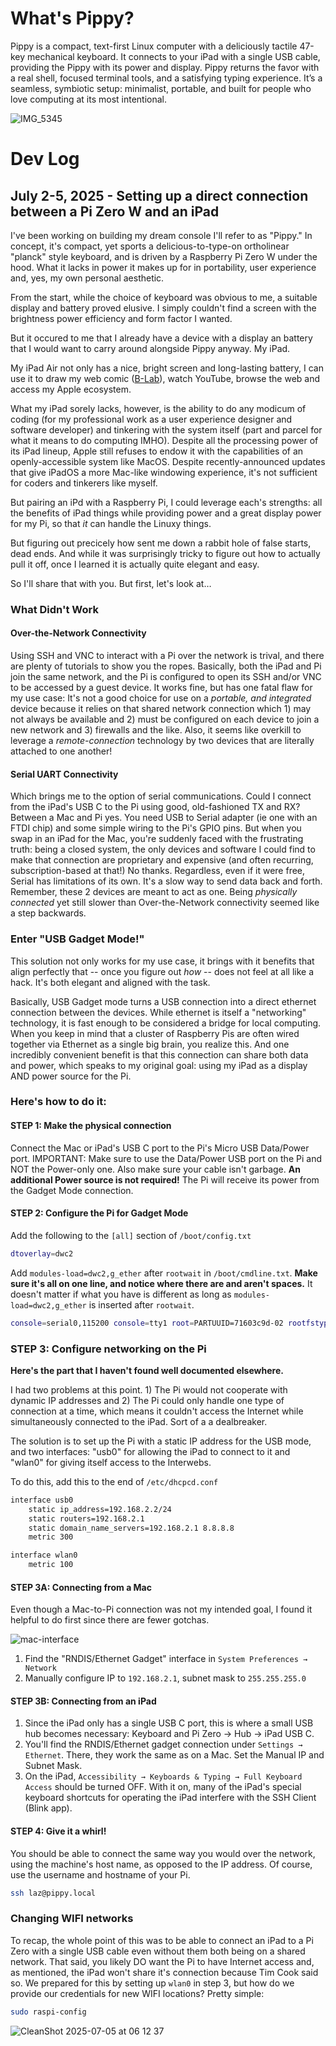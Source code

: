 # What's Pippy?

Pippy is a compact, text-first Linux computer with a deliciously tactile 47-key mechanical keyboard. It connects to your iPad with a single USB cable, providing the Pippy with its power and display. Pippy returns the favor with a real shell, focused terminal tools, and a satisfying typing experience. It’s a seamless, symbiotic setup: minimalist, portable, and built for people who love computing at its most intentional.

![IMG_5345](https://github.com/user-attachments/assets/cc9c53af-c0c0-4e9b-b7e8-bcbc421aea37)

# Dev Log

## July 2-5, 2025 - Setting up a direct connection between a Pi Zero W and an iPad

I've been working on building my dream console I'll refer to as "Pippy." In concept, it's compact, yet sports a delicious-to-type-on ortholinear "planck" style keyboard, and is driven by a Raspberry Pi Zero W under the hood. What it lacks in power it makes up for in portability, user experience and, yes, my own personal aesthetic.

From the start, while the choice of keyboard was obvious to me, a suitable display and battery proved elusive. I simply couldn't find a screen with the brightness power efficiency and form factor I wanted.

But it occured to me that I already have a device with a display an battery that I would want to carry around alongside Pippy anyway. My iPad.

My iPad Air not only has a nice, bright screen and long-lasting battery, I can use it to draw my web comic ([B-Lab](https://blabcomic.com)), watch YouTube, browse the web and  access my Apple ecosystem.

What my iPad sorely lacks, however, is the ability to do any modicum of coding (for my professional work as a user experience designer and software developer) and tinkering with the system itself (part and parcel for what it means to do computing IMHO). Despite all the processing power of its iPad lineup, Apple still refuses to endow it with the capabilities of an openly-accessible system like MacOS. Despite recently-announced updates that give iPadOS a more Mac-like windowing experience, it's not sufficient for coders and tinkerers like myself.

But pairing an iPd with a Raspberry Pi, I could leverage each's strengths: all the benefits of iPad things while providing power and a great display power for my Pi, so that *it* can handle the Linuxy things.

But figuring out precicely how sent me down a rabbit hole of false starts, dead ends. And while it was surprisingly tricky to figure out how to actually pull it off, once I learned it is actually quite elegant and easy.

So I'll share that with you. But first, let's look at…

### What Didn't Work

#### Over-the-Network Connectivity
Using SSH and VNC to interact with a Pi over the network is trival, and there are plenty of tutorials to show you the ropes. Basically, both the iPad and Pi join the same network, and the Pi is configured to open its SSH and/or VNC to be accessed by a guest device. It works fine, but has one fatal flaw for my use case: It's not a good choice for use on a *portable, and integrated* device because it relies on that shared network connection which 1) may not always be available and 2) must be configured on each device to join a new network and 3) firewalls and the like. Also, it seems like overkill to leverage a *remote-connection* technology by two devices that are literally attached to one another!

#### Serial UART Connectivity
Which brings me to the option of serial communications. Could I connect from the iPad's USB C to the Pi using good, old-fashioned TX and RX? Between a Mac and Pi yes. You need USB to Serial adapter (ie one with an FTDI chip) and some simple wiring to the Pi's GPIO pins. But when you swap in an iPad for the Mac, you're suddenly faced with the frustrating truth: being a closed system, the only devices and software I could find to make that connection are proprietary and expensive (and often recurring, subscription-based at that!) No thanks. Regardless, even if it were free, Serial has limitations of its own. It's a slow way to send data back and forth. Remember, these 2 devices are meant to act as one. Being *physically connected* yet still slower than Over-the-Network connectivity seemed like a step backwards.

### Enter "USB Gadget Mode!"
This solution not only works for my use case, it brings with it benefits that align perfectly that -- once you figure out *how* -- does not feel at all like a hack. It's both elegant and aligned with the task.

Basically, USB Gadget mode turns a USB connection into a direct ethernet connection between the devices. While ethernet is itself a "networking" technology, it is fast enough to be considered a bridge for local computing. When you keep in mind that a cluster of Raspberry Pis are often wired together via Ethernet as a single big brain, you realize this. And one incredibly convenient benefit is that this connection can share both data and power, which speaks to my original goal: using my iPad as a display AND power source for the Pi.

### Here's how to do it:

#### STEP 1: Make the physical connection
Connect the Mac or iPad's USB C port to the Pi's Micro USB Data/Power port. IMPORTANT: Make sure to use the Data/Power USB port on the Pi and NOT the Power-only one. Also make sure your cable isn't garbage. **An additional Power source is not required!** The Pi will receive its power from the Gadget Mode connection.

#### STEP 2: Configure the Pi for Gadget Mode
Add the following to the `[all]` section of `/boot/config.txt`

```sh
dtoverlay=dwc2
```

Add `modules-load=dwc2,g_ether` after `rootwait` in `/boot/cmdline.txt`. **Make sure it's all on one line, and notice where there are and aren't spaces.** It doesn't matter if what you have is different as long as `modules-load=dwc2,g_ether` is inserted after `rootwait`.

```sh
console=serial0,115200 console=tty1 root=PARTUUID=71603c9d-02 rootfstype=ext4 fsck.repair=yes rootwait modules-load=dwc2,g_ether quiet splash plymouth.ignore-serial-consoles cfg80211.ieee80211_regdom=US
```

### STEP 3: Configure networking on the Pi 
**Here's the part that I haven't found well documented elsewhere.**

I had two problems at this point. 1) The Pi would not cooperate with dynamic IP addresses and 2) The Pi could only handle one type of connection at a time, which means it couldn't access the Internet while simultaneously connected to the iPad. Sort of a a dealbreaker.

The solution is to set up the Pi with a static IP address for the USB mode, and two interfaces: "usb0" for allowing the iPad to connect to it and "wlan0" for giving itself access to the Interwebs.

To do this, add this to the end of `/etc/dhcpcd.conf`

```sh
interface usb0
    static ip_address=192.168.2.2/24
    static routers=192.168.2.1
    static domain_name_servers=192.168.2.1 8.8.8.8
    metric 300

interface wlan0
    metric 100
```

#### STEP 3A: Connecting from a Mac
Even though a Mac-to-Pi connection was not my intended goal, I found it helpful to do first since there are fewer gotchas.

![mac-interface](https://github.com/user-attachments/assets/799bfada-4074-401c-9f54-89f6f92c17b5)
1. Find the "RNDIS/Ethernet Gadget" interface in `System Preferences → Network`
2. Manually configure IP to `192.168.2.1`, subnet mask to `255.255.255.0`

#### STEP 3B: Connecting from an iPad
1. Since the iPad only has a single USB C port, this is where a small USB hub becomes necessary: Keyboard and Pi Zero → Hub → iPad USB C.
2. You'll find the RNDIS/Ethernet gadget connection under `Settings → Ethernet`. There, they work the same as on a Mac. Set the Manual IP and Subnet Mask.
3. On the iPad, `Accessibility → Keyboards & Typing → Full Keyboard Access` should be turned OFF. With it on, many of the iPad's special keyboard shortcuts for operating the iPad interfere with the SSH Client (Blink app).

#### STEP 4: Give it a whirl!
You should be able to connect the same way you would over the network, using the machine's host name, as opposed to the IP address. Of course, use the username and hostname of your Pi.
```sh
ssh laz@pippy.local
```

### Changing WIFI networks
To recap, the whole point of this was to be able to connect an iPad to a Pi Zero with a single USB cable even without them both being on a shared network. That said, you likely DO want the Pi to have Internet access and, as mentioned, the iPad won't share it's connection because Tim Cook said so. We prepared for this by setting up `wlan0` in step 3, but how do we provide our credentials for new WIFI locations? Pretty simple:

```sh
sudo raspi-config
```
![CleanShot 2025-07-05 at 06 12 37](https://github.com/user-attachments/assets/89d7454d-fa0d-4386-8845-e091721da62b)

